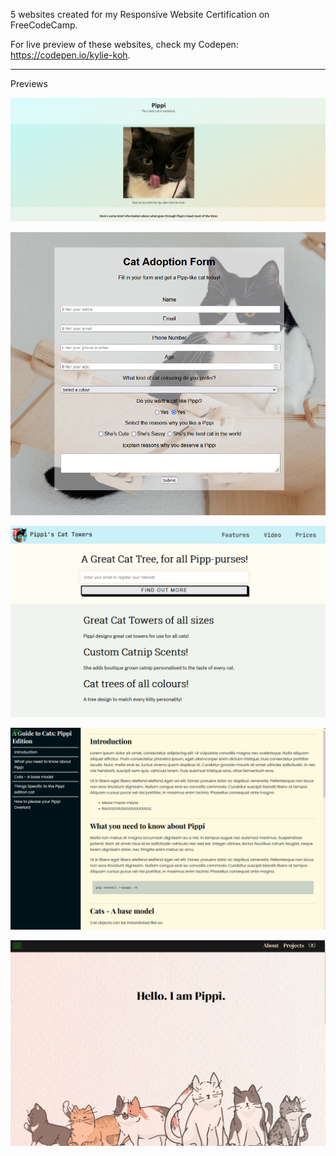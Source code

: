 5 websites created for my Responsive Website Certification on FreeCodeCamp.

For live preview of these websites, check my Codepen: https://codepen.io/kylie-koh.

------------------
Previews


![Tribute](https://github.com/leyankoh/Pippi-Pages/blob/7417040296e7aec7c11c99c599a843e002e7ce2b/Preview%20Images/Tribute.png)


![Survey](https://github.com/leyankoh/Pippi-Pages/blob/7417040296e7aec7c11c99c599a843e002e7ce2b/Preview%20Images/Survey.png)

![Product](https://github.com/leyankoh/Pippi-Pages/blob/7417040296e7aec7c11c99c599a843e002e7ce2b/Preview%20Images/Product.png)

![Documentation](https://github.com/leyankoh/Pippi-Pages/blob/7417040296e7aec7c11c99c599a843e002e7ce2b/Preview%20Images/Documentation.png)

![Personal](https://github.com/leyankoh/Pippi-Pages/blob/7417040296e7aec7c11c99c599a843e002e7ce2b/Preview%20Images/Personal.png)

